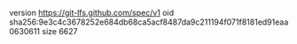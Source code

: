 version https://git-lfs.github.com/spec/v1
oid sha256:9e3c4c3678252e684db68ca5acf8487da9c211194f071f8181ed91eaa0630611
size 6627

